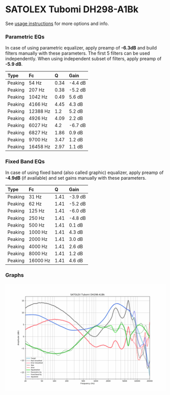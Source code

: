 # SATOLEX Tubomi DH298-A1Bk
See [usage instructions](https://github.com/jaakkopasanen/AutoEq#usage) for more options and info.

### Parametric EQs
In case of using parametric equalizer, apply preamp of **-6.3dB** and build filters manually
with these parameters. The first 5 filters can be used independently.
When using independent subset of filters, apply preamp of **-5.9 dB**.

| Type    | Fc       |    Q | Gain    |
|:--------|:---------|:-----|:--------|
| Peaking | 54 Hz    | 0.34 | -4.4 dB |
| Peaking | 207 Hz   | 0.38 | -5.2 dB |
| Peaking | 1042 Hz  | 0.49 | 5.6 dB  |
| Peaking | 4166 Hz  | 4.45 | 4.3 dB  |
| Peaking | 12388 Hz | 1.2  | 5.2 dB  |
| Peaking | 4926 Hz  | 4.09 | 2.2 dB  |
| Peaking | 6027 Hz  | 4.2  | -6.7 dB |
| Peaking | 6827 Hz  | 1.86 | 0.9 dB  |
| Peaking | 9700 Hz  | 3.47 | 1.2 dB  |
| Peaking | 16458 Hz | 2.97 | 1.1 dB  |

### Fixed Band EQs
In case of using fixed band (also called graphic) equalizer, apply preamp of **-4.9dB**
(if available) and set gains manually with these parameters.

| Type    | Fc       |    Q | Gain    |
|:--------|:---------|:-----|:--------|
| Peaking | 31 Hz    | 1.41 | -3.9 dB |
| Peaking | 62 Hz    | 1.41 | -5.2 dB |
| Peaking | 125 Hz   | 1.41 | -6.0 dB |
| Peaking | 250 Hz   | 1.41 | -4.8 dB |
| Peaking | 500 Hz   | 1.41 | 0.1 dB  |
| Peaking | 1000 Hz  | 1.41 | 4.3 dB  |
| Peaking | 2000 Hz  | 1.41 | 3.0 dB  |
| Peaking | 4000 Hz  | 1.41 | 2.6 dB  |
| Peaking | 8000 Hz  | 1.41 | 1.2 dB  |
| Peaking | 16000 Hz | 1.41 | 4.6 dB  |

### Graphs
![](./SATOLEX%20Tubomi%20DH298-A1Bk.png)